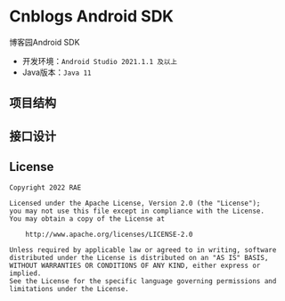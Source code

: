 # Cnblogs Android SDK

博客园Android SDK

- 开发环境：`Android Studio 2021.1.1 及以上`
- Java版本：`Java 11`

## 项目结构

## 接口设计

## License

```text
Copyright 2022 RAE

Licensed under the Apache License, Version 2.0 (the "License");
you may not use this file except in compliance with the License.
You may obtain a copy of the License at

    http://www.apache.org/licenses/LICENSE-2.0

Unless required by applicable law or agreed to in writing, software
distributed under the License is distributed on an "AS IS" BASIS,
WITHOUT WARRANTIES OR CONDITIONS OF ANY KIND, either express or implied.
See the License for the specific language governing permissions and
limitations under the License.
```





